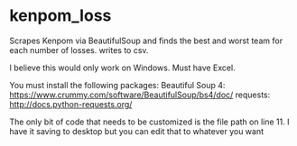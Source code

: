 # kenpom_loss
Scrapes Kenpom via BeautifulSoup and finds the best and worst team for each number of losses. writes to csv.

I believe this would only work on Windows. Must have Excel.

You must install the following packages:
Beautiful Soup 4: https://www.crummy.com/software/BeautifulSoup/bs4/doc/
requests: http://docs.python-requests.org/
  
The only bit of code that needs to be customized is the file path on line 11.
I have it saving to desktop but you can edit that to whatever you want
